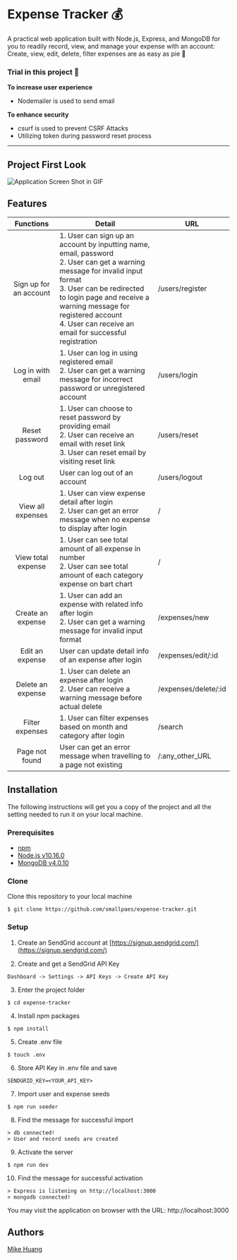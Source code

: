 # Expense Tracker 💰
A practical web application built with Node.js, Express, and MongoDB for you to readily record, view, and manage your expense with an account: Create, view, edit, delete, filter expenses are as easy as pie 🥧


### Trial in this project 🤠
**To increase user experience**
+ Nodemailer is used to send email


**To enhance security**
+ csurf is used to prevent CSRF Attacks 
+ Utilizing token during password reset process 

___

## Project First Look
![Application Screen Shot in GIF](expense-tracker.gif)

## Features
| Functions              | Detail                                            | URL                         |
| :--------------------: | ------------------------------------------------- | --------------------------- |
| Sign up for an account | 1. User can sign up an account by inputting name, email, password<br>2. User can get a warning message for invalid input format<br>3. User can be redirected to login page and receive a warning message for registered account<br>4. User can receive an email for successful registration | /users/register |
| Log in with email | 1. User can log in using registered email<br>2. User can get a warning message for incorrect password or unregistered account | /users/login |
| Reset password | 1. User can choose to reset password by providing email<br>2. User can receive an email with reset link<br>3. User can reset email by visiting reset link | /users/reset |
| Log out | User can log out of an account | /users/logout |
| View all expenses | 1. User can view expense detail after login<br>2. User can get an error message when no expense to display after login | / |
| View total expense | 1. User can see total amount of all expense in number<br>2. User can see total amount of each category expense on bart chart | / |
| Create an expense | 1. User can add an expense with related info after login<br>2. User can get a warning message for invalid input format | /expenses/new |   
| Edit an expense | User can update detail info of an expense after login | /expenses/edit/:id |
| Delete an expense | 1. User can delete an expense after login<br>2. User can receive a warning message before actual delete | /expenses/delete/:id |
| Filter expenses | 1. User can filter expenses based on month and category after login | /search |
| Page not found | User can get an error message when travelling to a page not existing | /:any_other_URL |


## Installation
The following instructions will get you a copy of the project and all the setting needed to run it on your local machine.


### Prerequisites

- [npm](https://www.npmjs.com/get-npm)
- [Node.js v10.16.0](https://nodejs.org/en/download/)
- [MongoDB v4.0.10](https://www.mongodb.com/download-center/community)


### Clone

Clone this repository to your local machine

```
$ git clone https://github.com/smallpaes/expense-tracker.git
```

### Setup

1. Create an SendGrid account at [https://signup.sendgrid.com/](https://signup.sendgrid.com/)

2. Create and get a SendGrid API Key

```
Dashboard -> Settings -> API Keys -> Create API Key
```

3. Enter the project folder

```
$ cd expense-tracker
```

4. Install npm packages

```
$ npm install
```

5. Create .env file

```
$ touch .env
```

6. Store API Key in .env file and save

```
SENDGRID_KEY=<YOUR_API_KEY>
```

7. Import user and expense seeds

```
$ npm run seeder
```

8. Find the message for successful import

```
> db connected!
> User and record seeds are created
```

9. Activate the server 

```
$ npm run dev
```

10. Find the message for successful activation

```
> Express is listening on http://localhost:3000
> mongodb connected!
```
You may visit the application on browser with the URL: http://localhost:3000

## Authors
[Mike Huang](https://github.com/smallpaes)